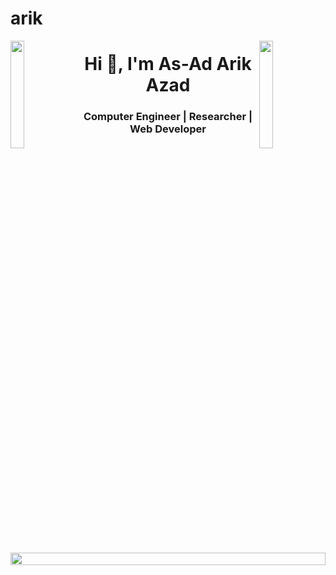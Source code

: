 # arik

<img align="left" src="https://user-images.githubusercontent.com/65187002/144930161-2f783401-8d27-4fdf-a2f7-cc0ba32f1f1f.gif" width="21%" style="display:inline;"><img align="right" src="https://user-images.githubusercontent.com/65187002/144930161-2f783401-8d27-4fdf-a2f7-cc0ba32f1f1f.gif" width="21%" style="display:inline;">

<h1 align="center">Hi 👋, I'm As-Ad Arik Azad</h1>
<h3 align="center">Computer Engineer | Researcher | Web Developer </h3>



<img src="https://i.imgur.com/dBaSKWF.gif" height="20" width="100%">

